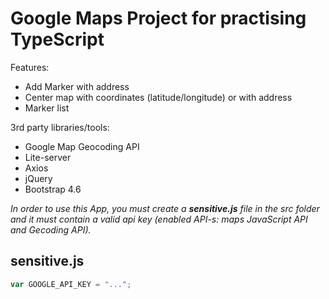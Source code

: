 Google Maps Project for practising TypeScript
===================

Features:
  - Add Marker with address
  - Center map with coordinates (latitude/longitude) or with address
  - Marker list


3rd party libraries/tools:
  - Google Map Geocoding API
  - Lite-server
  - Axios
  - jQuery
  - Bootstrap 4.6



*In order to use this App, you must create a **sensitive.js** file in the src folder and it must contain a valid api key (enabled API-s: maps JavaScript API and Gecoding API).*

sensitive.js
-------------

```javascript
var GOOGLE_API_KEY = "...";
```